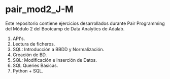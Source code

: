 # pair_mod2_J-M
Este repositorio contiene ejercicios desarrollados durante Pair Programming del Módulo 2 del Bootcamp de Data Analytics de Adalab.

1. API's.
2. Lectura de ficheros.
3. SQL: Introducción a BBDD y Normalización.
4. Creación de BD.
5. SQL: Modificación e Inserción de Datos.
6. SQL Queries Básicas.
7. Python + SQL.
